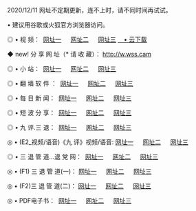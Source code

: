 <p>2020/12/11 网址不定期更新，连不上时，请不同时间再试试。
<p>• 建议用谷歌或火狐官方浏览器访问。
<p>◎ • 视 频： 
<a href="http://pcp.wemusiclabel.com/" target="_blank">网址一</a> 　 
<a href="http://acl.wemusiclabel.com/" target="_blank">网址二</a> 　 
<a href="http://acl.wemusiclabel.com/b.html" target="_blank">网址三</a>
<a href="https://yadi.sk/d/d0sUeAOpal3njw" target="_blank">　• 云下载 </a></p>
<p>◆ new! 分 享 网 址（* 请 收 藏）： <a href="http://gev.wemusiclabel.com/a.html">http://w.wss.cam</a></p>

<p>◎ • 小 站：  
<a href="http://pcp.wemusiclabel.com/f.html" target="_blank">网址一</a> 　 
<a href="http://acl.wemusiclabel.com/h.html" target="_blank">网址二</a> 　 
<a href="http://acl.wemusiclabel.com/k/" target="_blank">网址三</a></p>
<p>◎ • 翻 墙 软 件 ：  
<a href="http://pcp.wemusiclabel.com/ff/" target="_blank">网址一</a> 　 
<a href="http://acl.wemusiclabel.com/s/read/a1_nd.html" target="_blank">网址二</a> 　 
<a href="http://acl.wemusiclabel.com/ff/index.html" target="_blank">网址三</a></p>
<p>◎ • 每 日 新 闻：  
<a href="http://pcp.wemusiclabel.com/day/" target="_blank">网址一</a> 　 
<a href="http://acl.wemusiclabel.com/day/" target="_blank">网址二</a> 　 
<a href="http://acl.wemusiclabel.com/day/index.html" target="_blank">网址三</a></p>
<p>◎ • 短 波 分 享：  
<a href="http://pcp.wemusiclabel.com/h/" target="_blank">网址一</a> 　 
<a href="http://acl.wemusiclabel.com/h/" target="_blank">网址二</a> 　 
<a href="http://acl.wemusiclabel.com/h/index.html" target="_blank">网址三</a></p>
<p>◎ • 九 评.三 退：  
<a href="http://pcp.wemusiclabel.com/t/" target="_blank">网址一</a> 　 
<a href="http://acl.wemusiclabel.com/v2/index.html" target="_blank">网址二</a> 　 
<a href="http://acl.wemusiclabel.com/tt/index.html" target="_blank">网址三</a> 　</p>
<p>◎ • (E2_视频/语音)《九 评》视频/语音: 
<a href="http://acl.wemusiclabel.com/7738.html" target="_blank">网址一</a> 　 
<a href="http://acl.wemusiclabel.com/7614.html" target="_blank">网址二</a> 　 
<a href="http://acl.wemusiclabel.com/7633.html" target="_blank">网址三</a></p>
<p>◎ • 三 退 管 道...退 党 网：  
<a href="http://pcp.wemusiclabel.com/go/td1.html" target="_blank">网址一</a> 　 
<a href="http://acl.wemusiclabel.com/go/td2.html" target="_blank">网址二</a> 　 
<a href="http://acl.wemusiclabel.com/go/td3.html" target="_blank">网址三</a></p>
<p>◎ • (F1) 三 退 管 道(一)： 
<a href="http://pcp.wemusiclabel.com/dd/" target="_blank">网址一</a> 　 
<a href="http://acl.wemusiclabel.com/s/read/a1_tdx.html" target="_blank">网址二</a> 　 
<a href="http://acl.wemusiclabel.com/dd/" target="_blank">网址三</a></p>
<p>◎ • (F2)三 退 管 道(二)： 
<a href="http://acl.wemusiclabel.com/d/" target="_blank">网址一</a> 　 
<a href="http://pcp.wemusiclabel.com/d/index.html" target="_blank">网址二</a> 　 
<a href="http://acl.wemusiclabel.com/d/" target="_blank">网址三</a></p>
<p>◎ • PDF电子书：  
<a href="http://pcp.wemusiclabel.com/p/" target="_blank">网址一</a> 　 
<a href="http://acl.wemusiclabel.com/p/index.html" target="_blank">网址二</a> 　 
<a href="http://acl.wemusiclabel.com/p/" target="_blank">网址三</a></p>
